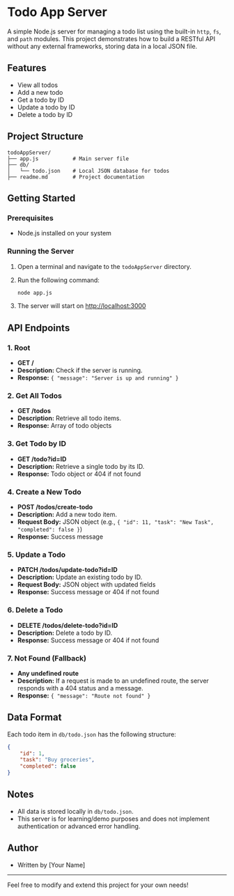 # Todo App Server

A simple Node.js server for managing a todo list using the built-in `http`, `fs`, and `path` modules. This project demonstrates how to build a RESTful API without any external frameworks, storing data in a local JSON file.

## Features

-   View all todos
-   Add a new todo
-   Get a todo by ID
-   Update a todo by ID
-   Delete a todo by ID

## Project Structure

```
todoAppServer/
├── app.js           # Main server file
├── db/
│   └── todo.json    # Local JSON database for todos
├── readme.md        # Project documentation
```

## Getting Started

### Prerequisites

-   Node.js installed on your system

### Running the Server

1. Open a terminal and navigate to the `todoAppServer` directory.
2. Run the following command:

    ```sh
    node app.js
    ```

3. The server will start on [http://localhost:3000](http://localhost:3000)

## API Endpoints

### 1. Root

-   **GET /**
-   **Description:** Check if the server is running.
-   **Response:** `{ "message": "Server is up and running" }`

### 2. Get All Todos

-   **GET /todos**
-   **Description:** Retrieve all todo items.
-   **Response:** Array of todo objects

### 3. Get Todo by ID

-   **GET /todo?id=ID**
-   **Description:** Retrieve a single todo by its ID.
-   **Response:** Todo object or 404 if not found

### 4. Create a New Todo

-   **POST /todos/create-todo**
-   **Description:** Add a new todo item.
-   **Request Body:** JSON object (e.g., `{ "id": 11, "task": "New Task", "completed": false }`)
-   **Response:** Success message

### 5. Update a Todo

-   **PATCH /todos/update-todo?id=ID**
-   **Description:** Update an existing todo by ID.
-   **Request Body:** JSON object with updated fields
-   **Response:** Success message or 404 if not found

### 6. Delete a Todo

-   **DELETE /todos/delete-todo?id=ID**
-   **Description:** Delete a todo by ID.
-   **Response:** Success message or 404 if not found

### 7. Not Found (Fallback)

-   **Any undefined route**
-   **Description:** If a request is made to an undefined route, the server responds with a 404 status and a message.
-   **Response:** `{ "message": "Route not found" }`

## Data Format

Each todo item in `db/todo.json` has the following structure:

```json
{
    "id": 1,
    "task": "Buy groceries",
    "completed": false
}
```

## Notes

-   All data is stored locally in `db/todo.json`.
-   This server is for learning/demo purposes and does not implement authentication or advanced error handling.

## Author

-   Written by [Your Name]

---

Feel free to modify and extend this project for your own needs!
